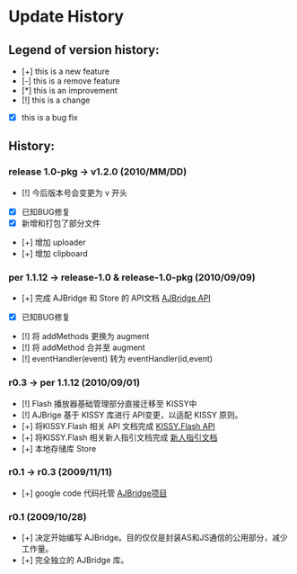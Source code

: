 
Update History
===============

Legend of version history:
---------------------------

 - [+]	this is a new feature
 - [-]	this is a remove feature
 - [*]	this is an improvement
 - [!]	this is a change
 - [x]	this is a bug fix


History:
--------

### release 1.0-pkg -> v1.2.0 (2010/MM/DD)
 - [!] 今后版本号会变更为 v 开头
 - [x] 已知BUG修复
 - [x] 新增和打包了部分文件
 - [+] 增加 uploader
 - [+] 增加 clipboard

### per 1.1.12 -> release-1.0 & release-1.0-pkg (2010/09/09)
 - [+] 完成 AJBridge 和 Store 的 API文档   [AJBridge API](http://kissyteam.github.com/kissy-ajbridge/docs/index.html)
 - [x] 已知BUG修复
 - [!] 将 addMethods 更换为 augment
 - [!] 将 addMethod 合并至  augment 
 - [!] eventHandler(event) 转为  eventHandler(id,event)


### r0.3 -> per 1.1.12 (2010/09/01)
 - [!] Flash 播放器基础管理部分直接迁移至 KISSY中
 - [!] AJBrige 基于 KISSY 库进行 API变更，以适配 KISSY 原则。
 - [+] 将KISSY.Flash 相关 API 文档完成 [KISSY.Flash API](http://kissyteam.github.com/kissy/docs/flash/index.html)
 - [+] 将KISSY.Flash 相关新人指引文档完成 [新人指引文档](http://kissyteam.github.com/kissy/docs/flash/practice/index.html)
 - [+] 本地存储库  Store


### r0.1 -> r0.3 (2009/11/11)
 - [+] google code 代码托管  [AJBridge项目](http://code.google.com/p/ajbridge)
 
 
### r0.1 (2009/10/28)
 - [+] 决定开始编写 AJBridge。目的仅仅是封装AS和JS通信的公用部分，减少工作量。
 - [+] 完全独立的 AJBridge 库。
 